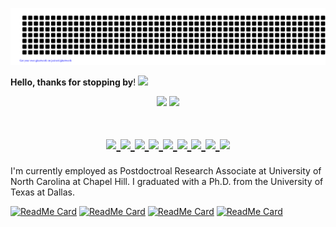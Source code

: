 ![gitartwork](gitartwork.svg)

**Hello, thanks for stopping by**! <img src="https://raw.githubusercontent.com/MartinHeinz/MartinHeinz/master/wave.gif" width="30px">

<p align="center">
  <img width="50%"  src="https://github-readme-stats.vercel.app/api?username=ArianAzg&count_private=true&show_icons=true&include_all_commits=false&hide_border=true&hide_title=true" />
  <img width="45%"  src="https://github-readme-streak-stats.herokuapp.com/?user=ArianAzg&hide_border=true" />
</p>

</h1>
<h1 align="center">
  <a href="https://github.com/ankitwasankar/mftool-java">
    <img src="https://img.shields.io/badge/Language-Python-informational?style=flat&logo=Python&color=2bbc8a">
  </a>
  <a href="https://github.com/ankitwasankar/mftool-java">
    <img src="https://img.shields.io/badge/Language-MATLAB-informational?style=flat&logo=MATLAB&color=87CEEB">
  </a>
  <a href="https://github.com/ankitwasankar/mftool-java">
    <img src="https://img.shields.io/badge/Tools-TensorFlow-informational?style=flat&logo=TensorFlow&color=2bbc8a">
  </a>
  <a href="https://github.com/ankitwasankar/mftool-java">
    <img src="https://img.shields.io/badge/Tools-Keras-informational?style=flat&logo=keras&color=f03c15">
  </a>
  <a href="https://github.com/ankitwasankar/mftool-java">
    <img src="https://img.shields.io/badge/Tools-PyTorch-informational?style=flat&logo=pytorch&color=2bbc8a">
  </a>
  <a href="https://github.com/ankitwasankar/mftool-java">
    <img src="https://img.shields.io/badge/Tools-OpenCV-informational?style=flat&logo=opencv&color=2bbc8a">
  </a>

  <a href="https://github.com/ankitwasankar/mftool-java">
    <img src="https://img.shields.io/badge/Tools-Numpy-informational?style=flat&logo=numpy&color=2bbc8a">
  </a>

  <a href="https://github.com/ankitwasankar/mftool-java">
    <img src="https://img.shields.io/badge/Tools-Tkinter-informational?style=flat&logo=Python&color=87CEEB">
  </a>

  <a href="https://github.com/ankitwasankar/mftool-java">
    <img src="https://img.shields.io/badge/Tools-SKLearn-informational?style=flat&logo=scikitlearn&color=2bbc8a">
  </a>
  <br>
</h1>


I'm currently employed as Postdoctroal Research Associate at University of North Carolina at Chapel Hill. I graduated with a Ph.D. from the University of Texas at Dallas.


[![ReadMe Card](https://github-readme-stats.vercel.app/api/pin/?username=ArianAzg&repo=Automatic-Venous-Gas-Emboli-Classification-in-Audio-Doppler-Ultrasound-with-Deep-Neural-Networks&show_icons=true&theme=gotham)](https://github.com/ArianAzg/Automatic-Venous-Gas-Emboli-Classification-in-Audio-Doppler-Ultrasound-with-Deep-Neural-Networks)
[![ReadMe Card](https://github-readme-stats.vercel.app/api/pin/?username=ArianAzg&repo=Application-of-Fractional-Calculus-in-Multispectral-Image-Fusion&show_icons=true&theme=gotham)](https://github.com/ArianAzg/Application-of-Fractional-Calculus-in-Multispectral-Image-Fusion)
[![ReadMe Card](https://github-readme-stats.vercel.app/api/pin/?username=ArianAzg&repo=Image-Fusion-with-PSO-Algorithm&show_icons=true&theme=gotham)](https://github.com/ArianAzg/Image-Fusion-with-PSO-Algorithm)
[![ReadMe Card](https://github-readme-stats.vercel.app/api/pin/?username=HafezEM&repo=Pansharpening-ConvolutionalAutoEncoder&show_icons=true&theme=gotham)](https://github.com/HafezEM/Pansharpening-ConvolutionalAutoEncoder)

<!--
**ArianAzg/ArianAzg** is a ✨ _special_ ✨ repository because its `README.md` (this file) appears on your GitHub profile.

Here are some ideas to get you started:

- 🔭 I’m currently working on ...
- 🌱 I’m currently learning ...
- 👯 I’m looking to collaborate on ...
- 🤔 I’m looking for help with ...
- 💬 Ask me about ...
- 📫 How to reach me: ...
- 😄 Pronouns: ...
- ⚡ Fun fact: ...
-->
